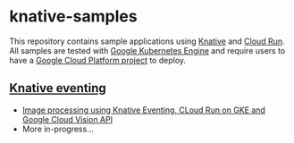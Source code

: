 # knative-samples
This repository contains sample applications using [Knative](https://github.com/knative/) and [Cloud Run](https://cloud.google.com/run/).
All samples are tested with [Google Kubernetes Engine](https://cloud.google.com/kubernetes-engine/) and require users to have a [Google Cloud Platform project](https://cloud.google.com/resource-manager/docs/creating-managing-projects) to deploy.

## [Knative eventing](https://github.com/knative/eventing/)
 - [Image processing using Knative Eventing, CLoud Run on GKE and Google Cloud Vision API](/docs/image-processing.md)
 - More in-progress...